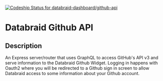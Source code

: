 [ ![Codeship Status for databraid-dashboard/github-api](https://app.codeship.com/projects/b1fbc110-60f4-0135-cb3b-76a002477897/status?branch=master)](https://app.codeship.com/projects/239611)

# Databraid Github API

## Description

An Express server/router that uses GraphQL to access GitHub's API v3 and serve information to the Databraid Github Widget. Logging in happens with Oauth2 where you will be redirected to a Github sign in screen to allow Databraid access to some information about your Github account.
